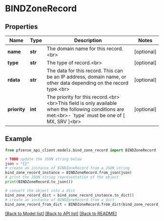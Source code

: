 # BINDZoneRecord


## Properties

Name | Type | Description | Notes
------------ | ------------- | ------------- | -------------
**name** | **str** | The domain name for this record.&lt;br&gt; | [optional] 
**type** | **str** | The type of record.&lt;br&gt; | [optional] 
**rdata** | **str** | The data for this record. This can be an IP address, domain name, or other data depending on the record type.&lt;br&gt; | [optional] 
**priority** | **int** | The priority for this record.&lt;br&gt;&lt;br&gt;This field is only available when the following conditions are met:&lt;br&gt;- &#x60;type&#x60; must be one of [ MX, SRV ]&lt;br&gt; | [optional] 

## Example

```python
from pfsense_api_client.models.bind_zone_record import BINDZoneRecord

# TODO update the JSON string below
json = "{}"
# create an instance of BINDZoneRecord from a JSON string
bind_zone_record_instance = BINDZoneRecord.from_json(json)
# print the JSON string representation of the object
print(BINDZoneRecord.to_json())

# convert the object into a dict
bind_zone_record_dict = bind_zone_record_instance.to_dict()
# create an instance of BINDZoneRecord from a dict
bind_zone_record_from_dict = BINDZoneRecord.from_dict(bind_zone_record_dict)
```
[[Back to Model list]](../README.md#documentation-for-models) [[Back to API list]](../README.md#documentation-for-api-endpoints) [[Back to README]](../README.md)


